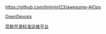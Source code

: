 https://github.com/linjinjin123/awesome-AIOps

[OpenDevops](https://github.com/opendevops-cn/opendevops)

[蓝鲸开源标准运维平台](https://gitee.com/Tencent-BlueKing/bk-sops)